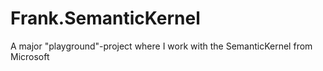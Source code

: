 # Frank.SemanticKernel
A major "playground"-project where I work with the SemanticKernel from Microsoft
